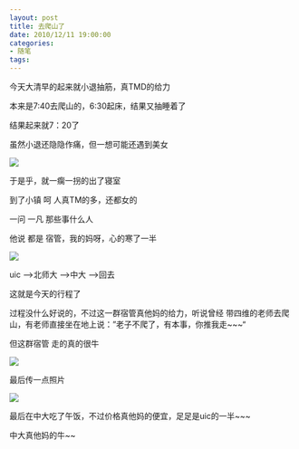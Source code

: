 ```yaml
---
layout: post
title: 去爬山了
date: 2010/12/11 19:00:00
categories: 
- 随笔
tags: 
---
```


今天大清早的起来就小退抽筋，真TMD的给力 

本来是7:40去爬山的，6:30起床，结果又抽睡着了

结果起来就7：20了 

虽然小退还隐隐作痛，但一想可能还遇到美女

![](http://pics.naaln.com/blog/2019-01-14-92041.jpg)

于是乎，就一瘸一拐的出了寝室 

到了小镇 呵 人真TM的多，还都女的 

一问 一凡 那些事什么人 

他说 都是 宿管，我的妈呀，心的寒了一半

![](http://pics.naaln.com/blog/2019-01-14-092042.jpg)

uic ——>北师大 ——>中大 ——>回去 

这就是今天的行程了 

过程没什么好说的，不过这一群宿管真他妈的给力，听说曾经 带四维的老师去爬山，有老师直接坐在地上说：”老子不爬了，有本事，你推我走~~~“ 

但这群宿管 走的真的很牛 

![](http://pics.naaln.com/blog/2019-01-14-092043.jpg)

最后传一点照片 

![](http://pics.naaln.com/blog/2019-01-14-092044.jpg)

最后在中大吃了午饭，不过价格真他妈的便宜，足足是uic的一半~~~ 

中大真他妈的牛~~ 

